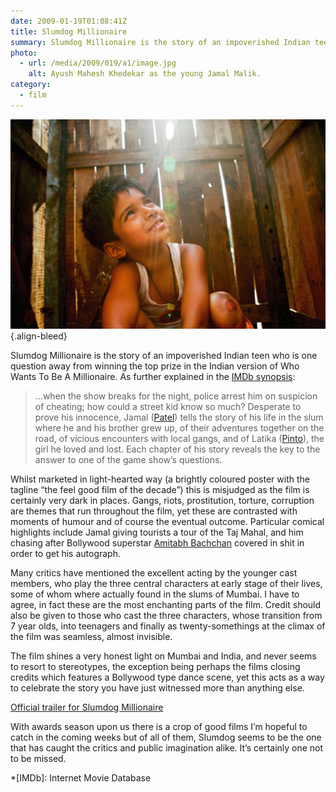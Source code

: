 ```yaml
---
date: 2009-01-19T01:08:41Z
title: Slumdog Millionaire
summary: Slumdog Millionaire is the story of an impoverished Indian teen who is one question away from winning the top prize in the Indian version of Who Wants To Be A Millionaire.
photo:
  - url: /media/2009/019/a1/image.jpg
    alt: Ayush Mahesh Khedekar as the young Jamal Malik.
category:
  - film
---
```


![A young Indian boy looking up.](/media/2009/019/a1/image.jpg "Ayush Mahesh Khedekar as the young Jamal Malik.")
{.align-bleed}

Slumdog Millionaire is the story of an impoverished Indian teen who is one question away from winning the top prize in the Indian version of Who Wants To Be A Millionaire. As further explained in the [IMDb synopsis][1]:

> …when the show breaks for the night, police arrest him on suspicion of cheating; how could a street kid know so much? Desperate to prove his innocence, Jamal ([Patel][2]) tells the story of his life in the slum where he and his brother grew up, of their adventures together on the road, of vicious encounters with local gangs, and of Latika ([Pinto][3]), the girl he loved and lost. Each chapter of his story reveals the key to the answer to one of the game show’s questions.

Whilst marketed in light-hearted way (a brightly coloured poster with the tagline “the feel good film of the decade”) this is misjudged as the film is certainly very dark in places. Gangs, riots, prostitution, torture, corruption are themes that run throughout the film, yet these are contrasted with moments of humour and of course the eventual outcome. Particular comical highlights include Jamal giving tourists a tour of the Taj Mahal, and him chasing after Bollywood superstar [Amitabh Bachchan][4] covered in shit in order to get his autograph.

Many critics have mentioned the excellent acting by the younger cast members, who play the three central characters at early stage of their lives, some of whom where actually found in the slums of Mumbai. I have to agree, in fact these are the most enchanting parts of the film. Credit should also be given to those who cast the three characters, whose transition from 7 year olds, into teenagers and finally as twenty-somethings at the climax of the film was seamless, almost invisible.

The film shines a very honest light on Mumbai and India, and never seems to resort to stereotypes, the exception being perhaps the films closing credits which features a Bollywood type dance scene, yet this acts as a way to celebrate the story you have just witnessed more than anything else.

[Official trailer for Slumdog Millionaire](https://www.youtube.com/watch?v=AIzbwV7on6Q)

With awards season upon us there is a crop of good films I’m hopeful to catch in the coming weeks but of all of them, Slumdog seems to be the one that has caught the critics and public imagination alike. It’s certainly one not to be missed.

[1]: https://www.imdb.com/title/tt1010048/synopsis/
[2]: https://www.imdb.com/name/nm2353862/
[3]: https://www.imdb.com/name/nm2951768/
[4]: https://en.wikipedia.org/wiki/Amitabh_Bachchan

*[IMDb]: Internet Movie Database
